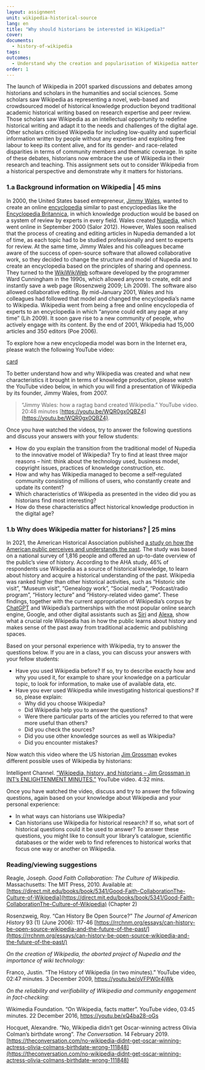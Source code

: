 ```yaml
---
layout: assignment
unit: wikipedia-historical-source 
lang: en
title: "Why should historians be interested in Wikipedia?"
cover:
documents:
  - history-of-wikipedia
tags:
outcomes: 
  - Understand why the creation and popularisation of Wikipedia matter for historians 
order: 1
---
```

The launch of Wikipedia in 2001 sparked discussions and debates among historians and scholars in the humanities and social sciences. Some scholars saw Wikipedia as representing a novel, web-based and crowdsourced model of historical knowledge production beyond traditional academic historical writing based on research expertise and peer review. Those scholars saw Wikipedia as an intellectual opportunity to redefine historical writing and adapt it to the needs and challenges of the digital age. Other scholars criticised Wikipedia for including low-quality and superficial information written by people without any expertise and exploiting free labour to keep its content alive, and for its gender- and race-related disparities in terms of community members and thematic coverage. In spite of these debates, historians now embrace the use of Wikipedia in their research and teaching. This assignment sets out to consider Wikipedia from a historical perspective and demonstrate why it matters for historians.

<!-- more -->

<!-- briefing-student -->

### 1.a Background information on Wikipedia | 45 mins
<!-- section-contents -->

In 2000, the United States based entrepreneur, [Jimmy Wales](https://en.wikipedia.org/wiki/Jimmy_Wales), wanted to create an online [encyclopedia](https://en.wikipedia.org/wiki/Encyclopedia) similar to past encyclopedias like the [Encyclopedia Britannica](https://www.britannica.com/), in which knowledge production would be based on a system of review by experts in every field. Wales created [Nupedia](https://en.wikipedia.org/wiki/Nupedia), which went online in September 2000 (Salor 2012). However, Wales soon realised that the process of creating and editing articles in Nupedia demanded a lot of time, as each topic had to be studied professionally and sent to experts for review. At the same time, Jimmy Wales and his colleagues became aware of the success of open-source software that allowed collaborative work, so they decided to change the structure and model of Nupedia and to create an encyclopedia based on the principles of sharing and openness. They turned to the [WikiWikiWeb](https://en.wikipedia.org/wiki/WikiWikiWeb) software developed by the programmer Ward Cunningham in the 1990s, which allowed anyone to create, edit and instantly save a web page (Rosenzweig 2009; Lih 2009). The software also allowed collaborative editing. By mid-January 2001, Wales and his colleagues had followed that model and changed the encyclopedia’s name to Wikipedia. Wikipedia went from being a free and online encyclopedia of experts to an encyclopedia in which “anyone could edit any page at any time” (Lih 2009). It soon gave rise to a new community of people, who actively engage with its content. By the end of 2001, Wikipedia had 15,000 articles and 350 editors (Poe 2006).

To explore how a new encyclopedia model was born in the Internet era, please watch the following YouTube video: 

[card](history-of-wikipedia)

To better understand how and why Wikipedia was created and what new characteristics it brought in terms of knowledge production, please watch the YouTube video below, in which you will find a presentation of Wikipedia by its founder, Jimmy Wales, from 2007.

> “Jimmy Wales: how a ragtag band created Wikipedia.” YouTube video. 20:48 minutes [https://youtu.be/WQR0gx0QBZ4](https://youtu.be/WQR0gx0QBZ4).
 

Once you have watched the videos, try to answer the following questions and discuss your answers with your fellow students:
- How do you explain the transition from the traditional model of Nupedia to the innovative model of Wikipedia? Try to find at least three major reasons – hint: think about the technology used, business model, copyright issues, practices of knowledge construction, etc.
- How and why has Wikipedia managed to become a self-regulated community consisting of millions of users, who constantly create and update its content?
- Which characteristics of Wikipedia as presented in the video did you as historians find most interesting?
- How do these characteristics affect historical knowledge production in the digital age?

<!-- section -->

### 1.b Why does Wikipedia matter for historians? | 25 mins
<!-- section-contents -->

In 2021, the American Historical Association published [a study on how the American public perceives and understands the past](https://www.historians.org/research-and-publications/perspectives-on-history/september-2021/a-snapshot-of-the-publics-views-on-history-national-poll-offers-valuable-insights-for-historians-and-advocates). The study was based on a national survey of 1,816 people and offered an up-to-date overview of the public’s view of history. According to the AHA study, 46% of respondents use Wikipedia as a source of historical knowledge, to learn about history and acquire a historical understanding of the past. Wikipedia was ranked higher than other historical activities, such as “Historic site visit”, “Museum visit”, “Genealogy work”, “Social media”, “Podcast/radio program”, “History lecture” and “History-related video game”. These findings, together with the current appropriation of Wikipedia’s corpus by [ChatGPT](https://en.wikipedia.org/wiki/ChatGPT) and Wikipedia’s partnerships with the most popular online search engine, Google, and other digital assistants such as [Siri](https://en.wikipedia.org/wiki/Siri) and [Alexa](https://en.wikipedia.org/wiki/Amazon_Alexa), show what a crucial role Wikipedia has in how the public learns about history and makes sense of the past away from traditional academic and publishing spaces. 

Based on your personal experience with Wikipedia, try to answer the questions below. If you are in a class, you can discuss your answers with your fellow students:

- Have you used Wikipedia before? If so, try to describe exactly how and why you used it, for example to share your knowledge on a particular topic, to look for information, to make use of available data, etc.
- Have you ever used Wikipedia while investigating historical questions? If so, please explain: 
  - Why did you choose Wikipedia?
  - Did Wikipedia help you to answer the questions?
  - Were there particular parts of the articles you referred to that were more useful than others?
  - Did you check the sources?
  - Did you use other knowledge sources as well as Wikipedia?
  - Did you encounter mistakes? 

Now watch this video where the US historian [Jim Grossman](https://www.historians.org/person/jim-grossman/) evokes different possible uses of Wikipedia by historians: 

Intelligent Channel. [“Wikipedia, history, and historians – Jim Grossman in INT’s ENLIGHTENMENT MINUTES.”](https://youtu.be/S-Yj7V6d54Q) YouTube video. 4:32 mins.   

Once you have watched the video, discuss and try to answer the following questions, again based on your knowledge about Wikipedia and your personal experience:
- In what ways can historians use Wikipedia? 
- Can historians use Wikipedia for historical research? If so, what sort of historical questions could it be used to answer? 
To answer these questions, you might like to consult your library’s catalogue, scientific databases or the wider web to find references to historical works that focus one way or another on Wikipedia. 

<!-- section -->

### Reading/viewing suggestions
<!-- section-contents --> 
Reagle, Joseph. *Good Faith Collaboration: The Culture of Wikipedia*. Massachusetts: The MIT Press, 2010. Available at: [https://direct.mit.edu/books/book/5341/Good-Faith-CollaborationThe-Culture-of-Wikipedia](https://direct.mit.edu/books/book/5341/Good-Faith-CollaborationThe-Culture-of-Wikipedia) (Chapter 2)

Rosenzweig, Roy. “Can History Be Open Source?” *The Journal of American History* 93 (1) (June 2006): 117-46 [https://rrchnm.org/essays/can-history-be-open-source-wikipedia-and-the-future-of-the-past/](https://rrchnm.org/essays/can-history-be-open-source-wikipedia-and-the-future-of-the-past/)

*On the creation of Wikipedia, the aborted project of Nupedia and the importance of wiki technology:*

Franco, Justin. “The History of Wikipedia (in two minutes).” YouTube video, 02:47 minutes. 3 December 2009, https://youtu.be/oVFPW0r4jWk

*On the reliability and verifiability of Wikipedia and community engagement in fact-checking:* 

Wikimedia Foundation. “On Wikipedia, facts matter”. YouTube video, 03:45 minutes. 22 December 2016, https://youtu.be/xQ4ba28-oGs 

Hocquet, Alexandre. “No, Wikipedia didn’t get Oscar-winning actress Olivia Colman’s birthdate wrong”. *The Conversation*. 14 February 2019. [https://theconversation.com/no-wikipedia-didnt-get-oscar-winning-actress-olivia-colmans-birthdate-wrong-111848](https://theconversation.com/no-wikipedia-didnt-get-oscar-winning-actress-olivia-colmans-birthdate-wrong-111848)


<!-- briefing-teacher -->
